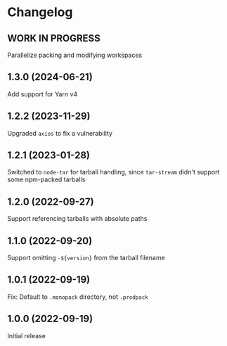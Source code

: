 # Changelog
<!--
	Placeholder for the next version (at the beginning of the line):
	## __WORK IN PROGRESS__
-->
## __WORK IN PROGRESS__
Parallelize packing and modifying workspaces

## 1.3.0 (2024-06-21)
Add support for Yarn v4

## 1.2.2 (2023-11-29)
Upgraded `axios` to fix a vulnerability

## 1.2.1 (2023-01-28)
Switched to `node-tar` for tarball handling, since `tar-stream` didn't support some npm-packed tarballs

## 1.2.0 (2022-09-27)
Support referencing tarballs with absolute paths

## 1.1.0 (2022-09-20)
Support omitting `-${version}` from the tarball filename

## 1.0.1 (2022-09-19)
Fix: Default to `.monopack` directory, not `.prodpack`

## 1.0.0 (2022-09-19)
Initial release
